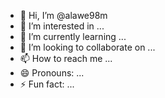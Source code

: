 - 👋 Hi, I’m @alawe98m
- 👀 I’m interested in ...
- 🌱 I’m currently learning ...
- 💞️ I’m looking to collaborate on ...
- 📫 How to reach me ...
- 😄 Pronouns: ...
- ⚡ Fun fact: ...

<!---
alawe98m/alawe98m is a ✨ special ✨ repository because its `README.md` (this file) appears on your GitHub profile.
You can click the Preview link to take a look at your changes.
--->
